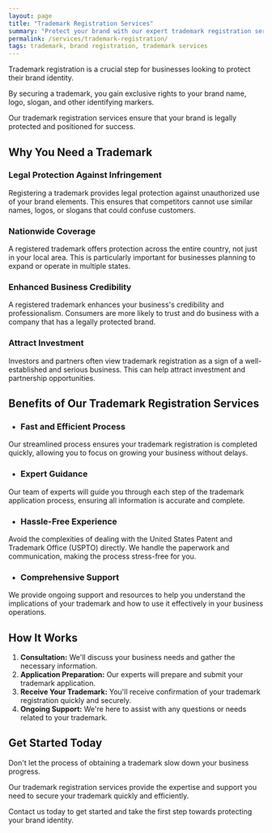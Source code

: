 ```yaml
---
layout: page
title: "Trademark Registration Services"
summary: "Protect your brand with our expert trademark registration services. Gain exclusive rights, nationwide coverage, and enhance credibility. Secure your brand today!"
permalink: /services/trademark-registration/
tags: trademark, brand registration, trademark services
---
```


Trademark registration is a crucial step for businesses looking to protect their brand identity. 

By securing a trademark, you gain exclusive rights to your brand name, logo, slogan, and other identifying markers. 

Our trademark registration services ensure that your brand is legally protected and positioned for success.

## Why You Need a Trademark

### Legal Protection Against Infringement
Registering a trademark provides legal protection against unauthorized use of your brand elements. This ensures that competitors cannot use similar names, logos, or slogans that could confuse customers.

### Nationwide Coverage
A registered trademark offers protection across the entire country, not just in your local area. This is particularly important for businesses planning to expand or operate in multiple states.

### Enhanced Business Credibility
A registered trademark enhances your business's credibility and professionalism. Consumers are more likely to trust and do business with a company that has a legally protected brand.

### Attract Investment
Investors and partners often view trademark registration as a sign of a well-established and serious business. This can help attract investment and partnership opportunities.

## Benefits of Our Trademark Registration Services

- ### Fast and Efficient Process
Our streamlined process ensures your trademark registration is completed quickly, allowing you to focus on growing your business without delays.

- ### Expert Guidance
Our team of experts will guide you through each step of the trademark application process, ensuring all information is accurate and complete.

- ### Hassle-Free Experience
Avoid the complexities of dealing with the United States Patent and Trademark Office (USPTO) directly. We handle the paperwork and communication, making the process stress-free for you.

- ### Comprehensive Support
We provide ongoing support and resources to help you understand the implications of your trademark and how to use it effectively in your business operations.

## How It Works
1. **Consultation:** We'll discuss your business needs and gather the necessary information.
2. **Application Preparation:** Our experts will prepare and submit your trademark application.
3. **Receive Your Trademark:** You'll receive confirmation of your trademark registration quickly and securely.
4. **Ongoing Support:** We're here to assist with any questions or needs related to your trademark.

## Get Started Today

Don't let the process of obtaining a trademark slow down your business progress. 

Our trademark registration services provide the expertise and support you need to secure your trademark quickly and efficiently. 

Contact us today to get started and take the first step towards protecting your brand identity.

